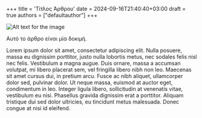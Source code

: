 +++
title = 'Τίτλος Άρθρου'
date = 2024-09-16T21:40:40+03:00
draft = true
authors = ["defaultauthor"]
+++


![Alt text for the image](/images/skye-scotland.jpeg)

Αυτό το άρθρο είναι μία δοκιμή.

Lorem ipsum dolor sit amet, consectetur adipiscing elit. Nulla posuere, massa eu dignissim porttitor, justo nulla lobortis metus, nec sodales felis nisl nec felis. Vestibulum a magna augue. Duis ornare, massa a accumsan volutpat, mi libero placerat sem, vel fringilla libero nibh non leo. Maecenas sit amet cursus dui, in pretium arcu. Fusce ac nibh aliquet, ullamcorper dolor sed, pulvinar dolor. Ut neque massa, euismod at auctor eget, condimentum in leo. Integer ligula libero, sollicitudin at venenatis vitae, vestibulum eu nisi. Phasellus gravida dignissim erat a porttitor. Aliquam tristique dui sed dolor ultricies, eu tincidunt metus malesuada. Donec congue at nisi id eleifend.

